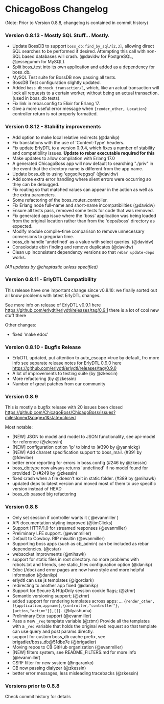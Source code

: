 # ChicagoBoss Changelog

(Note: Prior to Version 0.8.8, changelog is contained in commit history)

### Version 0.8.13 - Mostly SQL Stuff... Mostly.

* Update BossDB to support `boss_db:find_by_sql/[2,3]`, allowing direct SQL
  searches to be performed if desired. Attempting this call with non-SQL based
  databases will crash. (@davidw for PostgreSQL, @jessegumm for MySQL).
* Split boss_test into its own application and added as a dependency for
  boss_db.
* MySQL Test suite for BossDB now passing all tests.
* BossDB Test configuration slightly updated.
* Added `boss_db:mock_transaction/1`, which, like an actual transaction will
  lock all requests to a certain worker, without being an actual transaction.
  (used in boss_db tests).
* Fix link in rebar.config to Elixir for Erlang 17.
* Give a more useful error message when `{render_other, Location}` controller
  return is not properly formatted.

### Version 0.8.12 - Stability improvements

* Add option to make local relative redirects (@danikp)
* Fix translations with the use of 'Content-Type' headers.
* Fix update ErlyDTL to a version 0.9.4, which fixes a number of stability and
  compatibility issues.  **Update to rebar executable required for this**
* Make updates to allow compilation with Erlang 17.0
* A generated ChicagoBoss app will now default to searching "./priv" in the
  event that the directory name is different from the app name.
* Update boss_db to using 'epgsql/epgsql' (@davidw)
* Add some extra error handling where silent errors were occurring so they can
  be debugged.
* Fix routing so that matched values can appear in the action as well as the
  extra parameters.
* Some refactoring of the boss_router_controller.
* Fix Erlang node full-name and short-name incompatibilities (@davidw)
* Ensure all tests pass, removed some tests for code that was removed.
* Fix generated app issue where the 'boss' application was being loaded from
  the original location rather than from the 'deps/boss' directory as expected.
* Modify module compile-time comparison to remove unnecessary conversions to
  gregorian time.
* boss_db handle 'undefined' as a value with select queries. (@davidw)
* Consolodate ebin finding and remove duplicates (@davidw)
* Clean up inconsistent dependency versions so that `rebar update-deps` works.

*(All updates by @choptastic unless specified)*

### Version 0.8.11 - ErlyDTL Compatibility

This release have one important change since v0.8.10: we finally sorted out all
know problems with latest ErlyDTL changes.

See more info on release of ErlyDTL v0.9.1 here
https://github.com/erlydtl/erlydtl/releases/tag/0.9.1 there is a lot of cool
new stuff there

Other changes:

* fixed 'make edoc'

### Version 0.8.10 - Bugfix Release

* ErlyDTL updated, put attention to auto_escape =true by default, fro more info
  see separate release notes for ErlyDTL 0.9.0 here
  https://github.com/erlydtl/erlydtl/releases/tag/0.9.0
* A lot of improvements to testing suite (by @zkessin)
* More refactoring (by @zkessin)
* Number of great patches from our community

### Version 0.8.9

This is mostly a bugfix release with 20 issues been closed
https://github.com/ChicagoBoss/ChicagoBoss/issues?milestone=1&page=1&state=closed

Most notable:

* [NEW] JSON to model and model to JSON functionality, see api-model for
  reference (@zkessin)
* [NEW] configuration option 'ip' to bind to (#390 by @yannickg)
* [NEW] Add charset specification support to boss_mail. (#391 by @fdevibe)
* better error reporting for errors in boss.config (#246 by @zkessin)
* boss_db:type now always returns 'undefined' if no model found for provided ID
  (#249 by @zkessin)
* fixed crash when a file doesn't exit in static folder. (#389 by @mihawk)
* updated deps to latest version and moved most of them to use specific version
  instead of HEAD
* boss_db passed big refactoring

### Version 0.8.8

* Only set session if controller wants it ( @evanmiller )
* API documentation styling improved (@timClicks)
* Support HTTP/1.0 for streamed responses (@evanmiller)
* Preliminary LFE support. (@evanmiller)
* Default to Cowboy. RIP misultin (@evanmiller)
* Supporting boss apps (such as cb_admin) can be included as rebar
  dependencies. (@cstar)
* websocket improvments (@mihawk)
* support for static files in root directory. no more problems with robots.txt
  and friends, see static_files configuration option (@danikp)
* Edoc (/doc) and error pages are now have style and more helpful information
  (@danikp)
* erlydtl can use js templates (@igorclark)
* redirecting to another app fixed (@danikp)
* Support for Secure & HttpOnly session cookie flags; (@ztmr)
* Semantic versioning support; (@ztmr)
* added support for rendering templates across apps: …
  `{render_other,[{application,appname},{controller,"controller"},{action,"action"}],[]}.`
  (@ilyashuma)
* Preliminary Ecto support (@evanmiller)
* Pass a new `_req` template variable (@ztmr) Provide all the templates with a
  `_req` variable that holds the original web request so that template can
  use query and post params directly.
* support for custom boss_db cache prefix, see brigadier/boss_db@51dbe7e
  (@brigadier)
* Moving repos to CB GitHub organization (@evanmiller)
* [NEW] filters system, see README_FILTERS.md for more info (@evanmiller)
* CSRF filter for new system (@ngaranko)
* CB now passing dialyzer (@zkessin)
* better error messages, less misleading tracebacks (@zkessin)

### Versions prior to 0.8.8

Check commit history for details
